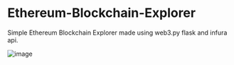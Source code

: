 # Ethereum-Blockchain-Explorer
Simple Ethereum Blockchain Explorer made using web3.py flask and infura api.

![image](https://github.com/shaikat010/Ethereum-Blockchain-Explorer/assets/68814937/1e2488dd-2172-4a9f-9b1a-d714b075d098)
